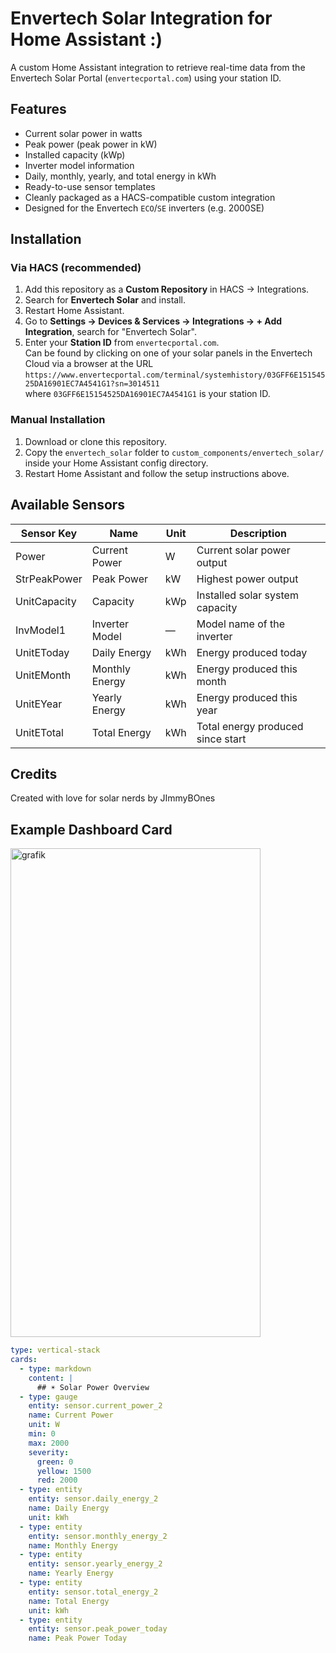 # Envertech Solar Integration for Home Assistant :)

A custom Home Assistant integration to retrieve real-time data from the Envertech Solar Portal (`envertecportal.com`) using your station ID.

## Features

- Current solar power in watts
- Peak power (peak power in kW)
- Installed capacity (kWp)
- Inverter model information
- Daily, monthly, yearly, and total energy in kWh
- Ready-to-use sensor templates
- Cleanly packaged as a HACS-compatible custom integration
- Designed for the Envertech `ECO`/`SE` inverters (e.g. 2000SE)

## Installation

### Via HACS (recommended)
1. Add this repository as a **Custom Repository** in HACS → Integrations.
2. Search for **Envertech Solar** and install.
3. Restart Home Assistant.
4. Go to **Settings → Devices & Services → Integrations → + Add Integration**, search for "Envertech Solar".
5. Enter your **Station ID** from `envertecportal.com`.  
   Can be found by clicking on one of your solar panels in the Envertech Cloud via a browser at the URL  
   `https://www.envertecportal.com/terminal/systemhistory/03GFF6E15154525DA16901EC7A4541G1?sn=3014511`  
   where `03GFF6E15154525DA16901EC7A4541G1` is your station ID.

### Manual Installation
1. Download or clone this repository.
2. Copy the `envertech_solar` folder to `custom_components/envertech_solar/` inside your Home Assistant config directory.
3. Restart Home Assistant and follow the setup instructions above.

## Available Sensors

| Sensor Key   | Name             | Unit  | Description                         |
|--------------|------------------|-------|-----------------------------------|
| Power        | Current Power    | W     | Current solar power output         |
| StrPeakPower | Peak Power       | kW    | Highest power output               |
| UnitCapacity | Capacity         | kWp   | Installed solar system capacity    |
| InvModel1    | Inverter Model   | —     | Model name of the inverter         |
| UnitEToday   | Daily Energy     | kWh   | Energy produced today              |
| UnitEMonth   | Monthly Energy   | kWh   | Energy produced this month         |
| UnitEYear    | Yearly Energy    | kWh   | Energy produced this year          |
| UnitETotal   | Total Energy     | kWh   | Total energy produced since start  |

## Credits

Created with love for solar nerds by JImmyBOnes

## Example Dashboard Card

<img width="400" height="782" alt="grafik" src="https://github.com/user-attachments/assets/29e33858-5551-44f5-a619-2beddf781b13" />



```yaml
type: vertical-stack
cards:
  - type: markdown
    content: |
      ## ☀️ Solar Power Overview
  - type: gauge
    entity: sensor.current_power_2
    name: Current Power
    unit: W
    min: 0
    max: 2000
    severity:
      green: 0
      yellow: 1500
      red: 2000
  - type: entity
    entity: sensor.daily_energy_2
    name: Daily Energy
    unit: kWh
  - type: entity
    entity: sensor.monthly_energy_2
    name: Monthly Energy
  - type: entity
    entity: sensor.yearly_energy_2
    name: Yearly Energy
  - type: entity
    entity: sensor.total_energy_2
    name: Total Energy
    unit: kWh
  - type: entity
    entity: sensor.peak_power_today
    name: Peak Power Today
